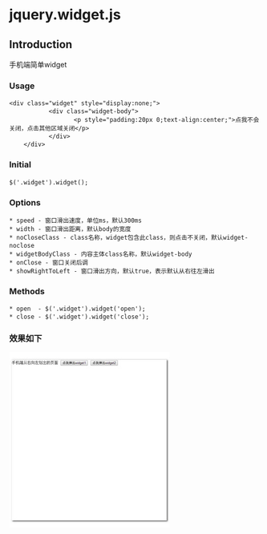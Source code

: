 jquery.widget.js
================
  
Introduction
-----------------------------------
  手机端简单widget
### Usage
    <div class="widget" style="display:none;">
	 		   <div class="widget-body">
	 		          <p style="padding:20px 0;text-align:center;">点我不会关闭，点击其他区域关闭</p>
	 		   </div>	
 		</div>
### Initial
    $('.widget').widget();
### Options
    * speed - 窗口滑出速度，单位ms，默认300ms
    * width - 窗口滑出距离，默认body的宽度
    * noCloseClass - class名称，widget包含此class，则点击不关闭，默认widget-noclose
    * widgetBodyClass - 内容主体class名称，默认widget-body
    * onClose - 窗口关闭后调
    * showRightToLeft - 窗口滑出方向，默认true，表示默认从右往左滑出
### Methods    
    * open  - $('.widget').widget('open');
    * close - $('.widget').widget('close');
###  效果如下
![github](https://github.com/zhuxiaoping/jquery.widget.js/blob/master/widget.gif "github")
